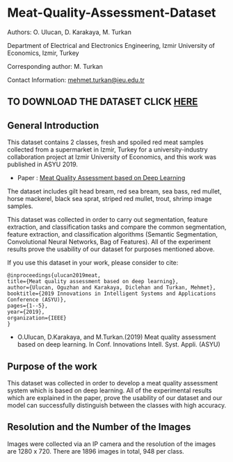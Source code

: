 # Meat-Quality-Assessment-Dataset

Authors: O. Ulucan, D. Karakaya, M. Turkan

Department of Electrical and Electronics Engineering, Izmir University of Economics, Izmir, Turkey

Corresponding author: M. Turkan

Contact Information: mehmet.turkan@ieu.edu.tr

## TO DOWNLOAD THE DATASET CLICK [HERE](https://www.kaggle.com/crowww/meat-quality-assessment-based-on-deep-learning) 

## General Introduction

This dataset contains 2 classes, fresh and spoiled red meat samples collected from a supermarket in Izmir, Turkey
for a university-industry collaboration project at Izmir University of Economics, and this work
was published in ASYU 2019.

* Paper : [Meat Quality Assessment based on Deep Learning](https://ieeexplore.ieee.org/abstract/document/8946388)

The dataset includes gilt head bream, red sea bream, sea bass, red mullet, horse mackerel,
black sea sprat, striped red mullet, trout, shrimp image samples.

This dataset was collected in order to carry out segmentation, feature extraction, and classification tasks
and compare the common segmentation, feature extraction, and classification algorithms (Semantic Segmentation, Convolutional Neural Networks, Bag of Features).
All of the experiment results prove the usability of our dataset for purposes mentioned above.

If you use this dataset in your work, please consider to cite:

```
@inproceedings{ulucan2019meat,
title={Meat quality assessment based on deep learning},
author={Ulucan, Oguzhan and Karakaya, Diclehan and Turkan, Mehmet},
booktitle={2019 Innovations in Intelligent Systems and Applications Conference (ASYU)},
pages={1--5},
year={2019},
organization={IEEE}
}
```

* O.Ulucan, D.Karakaya, and M.Turkan.(2019) Meat quality assessment based on deep learning.
In Conf. Innovations Intell. Syst. Appli. (ASYU)

## Purpose of the work

This dataset was collected in order to develop a meat quality assessment system which is based on deep learning. 
All of the experimental results which are explained in the paper, prove the usability of our dataset and our model can successfully distinguish between the classes with high accuracy.


## Resolution and the Number of the Images

Images were collected via an IP camera and the resolution of the images are 1280 x 720. There are 1896 images in total, 948 per class. 

